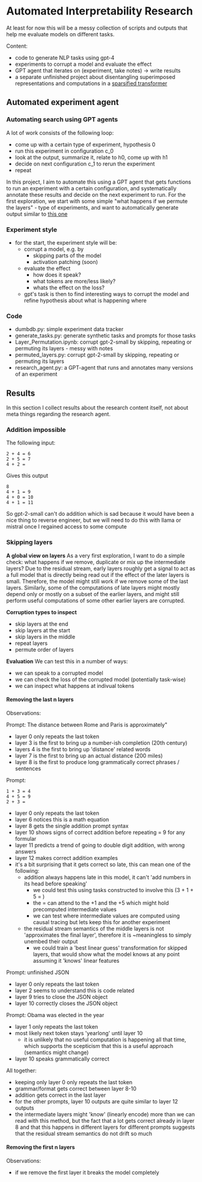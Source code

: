 # Automated Interpretability Research

At least for now this will be a messy collection of scripts and outputs that help me evaluate models on different tasks.

Content:
- code to generate NLP tasks using gpt-4
- experiments to corrupt a model and evaluate the effect
- GPT agent that iterates on (experiment, take notes) -> write results
- a separate unfinished project about disentangling superimposed representations and computations in a [sparsified transformer](SparseWeights.ipynb)

## Automated experiment agent

### Automating search using GPT agents

A lot of work consists of the following loop:
- come up with a certain type of experiment, hypothesis 0
- run this experiment in configuration c_0
- look at the output, summarize it, relate to h0, come up with h1
- decide on next configuration c_1 to rerun the experiment
- repeat

In this project, I aim to automate this using a GPT agent that gets functions to run an experiment with a certain configuration, and systematically annotate these results and decide on the next experiment to run. For the first exploration, we start with some simple "what happens if we permute the layers" - type of experiments, and want to automatically generate output similar to [this one](#results)

### Experiment style

- for the start, the experiment style will be:
  - corrupt a model, e.g. by 
    - skipping parts of the model
    - activation patching (soon)
  - evaluate the effect
    - how does it speak?
    - what tokens are more/less likely?
    - whats the effect on the loss?
  - gpt's task is then to find interesting ways to corrupt the model and refine hypothesis about what is happening where
  

### Code

- dumbdb.py: simple experiment data tracker
- generate_tasks.py: generate synthetic tasks and prompts for those tasks
- Layer_Permutation.ipynb: corrupt gpt-2-small by skipping, repeating or permuting its layers - messy with notes
- permuted_layers.py: corrupt gpt-2-small by skipping, repeating or permuting its layers
- research_agent.py: a GPT-agent that runs and annotates many versions of an experiment



## Results
In this section I collect results about the research content itself, not about meta things regarding the research agent.

### Addition impossible
The following input:
```
2 + 4 = 6
2 + 5 = 7
4 + 2 =
```
Gives this output
```
8
4 + 1 = 9
4 + 0 = 10
4 + 1 = 11
```
So gpt-2-small can't do addition which is sad because it would have been a nice thing to reverse engineer, but we will need to do this with llama or mistral once I regained access to some compute

### Skipping layers

**A global view on layers**
As a very first exploration, I want to do a simple check: what happens if we remove, duplicate or mix up the intermediate layers?
Due to the residual stream, early layers roughly get a signal to act as a full model that is directly being read out if the effect of the later layers is small. Therefore, the model might still work if we remove some of the last layers.
Similarly, some of the computations of late layers might mostly depend only or mostly on a subset of the earlier layers, and might still perform useful computations of some other earlier layers are corrupted.

**Corruption types to inspect**
- skip layers at the end
- skip layers at the start
- skip layers in the middle
- repeat layers
- permute order of layers

**Evaluation**
We can test this in a number of ways:
- we can speak to a corrupted model
- we can check the loss of the corrupted model (potentially task-wise)
- we can inspect what happens at indivual tokens


#### Removing the last n layers

Observations:

Prompt: The distance between Rome and Paris is approximately"
- layer 0 only repeats the last token
- layer 3 is the first to bring up a number-ish completion (20th century)
- layers 4 is the first to bring up 'distance' related words
- layer 7 is the first to bring up an actual distance (200 miles)
- layer 8 is the first to produce long grammatically correct phrases / sentences

Prompt:
```
1 + 3 = 4 
4 + 5 = 9
2 + 3 =
```
- layer 0 only repeats the last token
- layer 6 notices this is a math equation
- layer 8 gets the single addition prompt syntax
- layer 10 shows signs of correct addition before repeating = 9 for any formular
- layer 11 predicts a trend of going to double digit addition, with wrong answers
- layer 12 makes correct addition examples
- it's a bit surprising that it gets correct so late, this can mean one of the following:
  - addition always happens late in this model, it can't 'add numbers in its head before speaking'
    - we could test this using tasks constructed to involve this (3 + 1 + 5 = )
    - the = can attend to the +1 and the +5 which might hold precomputed intermediate values
    - we can test where intermediate values are computed using causal tracing but lets keep this for another experiment
  - the residual stream semantics of the middle layers is not 'approximates the final layer', therefore it is ~meaningless to simply unembed their output
    - we could train a 'best linear guess' transformation for skipped layers, that would show what the model knows at any point assuming it 'knows' linear features


Prompt: unfinished JSON
- layer 0 only repeats the last token
- layer 2 seems to understand this is code related
- layer 9 tries to close the JSON object
- layer 10 correctly closes the JSON object


Prompt: Obama was elected in the year
- layer 1 only repeats the last token
- most likely next token stays 'yearlong' until layer 10
  - it is unlikely that no useful computation is happening all that time, which supports the scepticism that this is a useful approach (semantics might change)
- layer 10 speaks grammatically correct

All together:
- keeping only layer 0 only repeats the last token
- grammar/format gets correct between layer 8-10
- addition gets correct in the last layer
- for the other prompts, layer 10 outputs are quite similar to layer 12 outputs
- the intermediate layers might 'know' (linearly encode) more than we can read with this method, but the fact that a lot gets correct already in layer 8 and that this happens in different layers for different prompts suggests that the residual stream semantics do not drift so much

#### Removing the first n layers
Observations:
- if we remove the first layer it breaks the model completely


